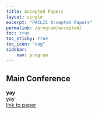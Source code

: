 ```yaml
---
title: Accepted Papers
layout: single
excerpt: "PACLIC Accepted Papers"
permalink: /program/accepted/
toc: true
toc_sticky: true
toc_icon: "cog"
sidebar:
    nav: program
---
```



Main Conference
---
**yay**<br>yay<br>[link to paper](/downloads/PACLIC_37/PACLIC_37_paper_5.pdf)